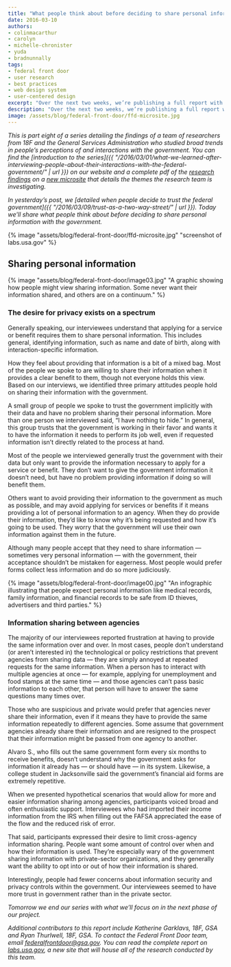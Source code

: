 ```yaml
---
title: "What people think about before deciding to share personal information with the government"
date: 2016-03-10
authors:
- colinmacarthur
- carolyn
- michelle-chronister
- yuda
- bradnunnally
tags:
- federal front door
- user research
- best practices
- web design system
- user-centered design
excerpt: "Over the next two weeks, we’re publishing a full report with findings from our research to better understand the public's overall experience interacting with the federal government and their attitudes about sharing information with government agencies. In today’s installment, we'll share what people think about before deciding to share personal information with the government."
description: "Over the next two weeks, we’re publishing a full report with findings from our research to better understand the public's overall experience interacting with the federal government and their attitudes about sharing information with government agencies. In today’s installment, we'll share what people think about before deciding to share personal information with the government."
image: /assets/blog/federal-front-door/ffd-microsite.jpg
---
```



_This is part eight of a series detailing the findings of a team of researchers from 18F and the General Services Administration who studied broad trends in people’s perceptions of and interactions with the government. You can find the [introduction to the series]({{ "/2016/03/01/what-we-learned-after-interviewing-people-about-their-interactions-with-the-federal-government/" | url }}) on our website and a complete pdf of the [research findings](https://labs.usa.gov/#research-report) on a [new microsite](https://labs.usa.gov/) that details the themes the research team is investigating._

_In yesterday’s post, we [detailed when people decide to trust the federal government]({{ "/2016/03/09/trust-as-a-two-way-street/" | url }}). Today we'll share what people think about before deciding to share personal information with the government._

{% image "assets/blog/federal-front-door/ffd-microsite.jpg" "screenshot of labs.usa.gov" %}

## Sharing personal information

{% image "assets/blog/federal-front-door/image03.jpg" "A graphic showing how people might view sharing information. Some never want their information shared, and others are on a continuum." %}

### The desire for privacy exists on a spectrum

Generally speaking, our interviewees understand that applying for a service or benefit  requires them to share personal information. This includes general, identifying information, such as name and date of birth, along with interaction-specific information.  

How they feel about providing that information is a bit of a mixed bag. Most of the people we spoke to are willing to share their information when it provides a clear benefit to them, though not everyone holds this view. Based on our interviews, we identified three primary attitudes people hold on sharing their information with the government.  

A small group of people we spoke to trust the government implicitly with their data and have no problem sharing their personal information. More than one person we interviewed said, “I have nothing to hide.” In general, this group trusts that the government is working in their favor and wants it to have the information it needs to perform its job well, even if requested information isn’t directly related to the process at hand.

Most of the people we interviewed generally trust the government with their data but only want to provide the information necessary to apply for a service or benefit. They don’t want to give the government information it doesn’t need, but have no problem providing information if doing so will benefit them.  

Others want to avoid providing their information to the government as much as possible, and may avoid applying for services or benefits if it means providing a lot of personal information to an agency. When they do provide their information, they’d like to know why it’s being requested and how it’s going to be used. They  worry that the government will use their own information against them in the future.

Although many people accept that they need to share information — sometimes very personal information — with the government, their acceptance shouldn’t be mistaken for eagerness. Most people would prefer forms collect less information and do so more judiciously.

{% image "assets/blog/federal-front-door/image00.jpg" "An infographic illustrating that people expect personal information like medical records, family information, and financial records to be safe from ID thieves, advertisers and third parties." %}

### Information sharing between agencies

The majority of our interviewees reported frustration at having to provide the same information over and over. In most cases, people don’t understand (or aren’t interested in) the technological or policy restrictions that prevent agencies from sharing data — they are simply annoyed at repeated requests for the same information.  When a person has to interact with multiple agencies at once — for example, applying for unemployment and food stamps at the same time — and those agencies can’t pass basic information to each other, that person will have to answer the same questions many times over.

Those who are suspicious and private would prefer that agencies never share their information, even if it means they have to provide the same information repeatedly to different agencies. Some assume that government agencies already share their information and are resigned to the prospect that their information might be passed from one agency to another.

Alvaro S., who fills out the same government form every six months to receive benefits, doesn’t understand why the government asks for information it already has — or should have — in its system. Likewise, a college student in Jacksonville said the government’s financial aid forms are extremely repetitive.

When we presented hypothetical scenarios that would allow for more and easier information sharing among agencies, participants voiced broad and often enthusiastic support. Interviewees who had imported their income information from the IRS when filling out the FAFSA appreciated the ease of the flow and the reduced risk of error.  

That said, participants expressed their desire to limit cross-agency information sharing. People want some amount of control over when and how their information is used. They’re especially wary of the government sharing information with private-sector organizations, and they generally want the ability to opt into or out of how their information is shared.

Interestingly, people had fewer concerns about information security and privacy controls within the government. Our interviewees  seemed to have more trust in government rather than in the private sector.



_Tomorrow we end our series with what we’ll focus on in the next phase of our project._

_Additional contributors to this report include Katherine Garklavs, 18F, GSA and Ryan Thurlwell, 18F, GSA. To contact the Federal Front Door team, email [federalfrontdoor@gsa.gov](mailto:federalfrontdoor@gsa.gov). You can read the complete report on [labs.usa.gov](https://labs.usa.gov), a new site that will house all of the research conducted by this team._
